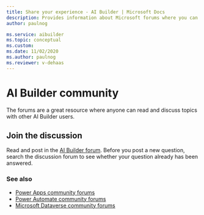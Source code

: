 ```yaml
---
title: Share your experience - AI Builder | Microsoft Docs
description: Provides information about Microsoft forums where you can read and contribute to discussions about AI Builder 
author: paulnog

ms.service: aibuilder
ms.topic: conceptual
ms.custom: 
ms.date: 11/02/2020
ms.author: paulnog
ms.reviewer: v-dehaas
---
```


# AI Builder community

The forums are a great resource where anyone can read and discuss topics with other AI Builder users.

## Join the discussion

Read and post in the [AI Builder forum](https://go.microsoft.com/fwlink/?linkid=2092048). Before you post a new question, search the discussion forum to see whether your question already has been answered.

### See also

- [Power Apps community forums](https://powerusers.microsoft.com/t5/AI-Builder/bd-p/AIBuilder1)
- [Power Automate community forums](https://powerusers.microsoft.com/t5/AI-Builder/bd-p/AIBuilder)
- [Microsoft Dataverse community forums](https://powerusers.microsoft.com/t5/Common-Data-Services/ct-p/PA_CommonDataServices)  
